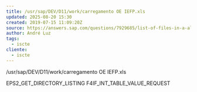```yaml
---
title: /usr/sap/DEV/D11/work/carregamento OE IEFP.xls
updated: 2025-08-20 15:30
created: 2019-07-15 11:09:20Z
source: https://answers.sap.com/questions/7929685/list-of-files-in-a-al11-directory.html
author: André Luz
tags:
  - iscte
cliente:
  - iscte
---
```


/usr/sap/DEV/D11/work/carregamento OE IEFP.xls

EPS2_GET_DIRECTORY_LISTING
F4IF_INT_TABLE_VALUE_REQUEST